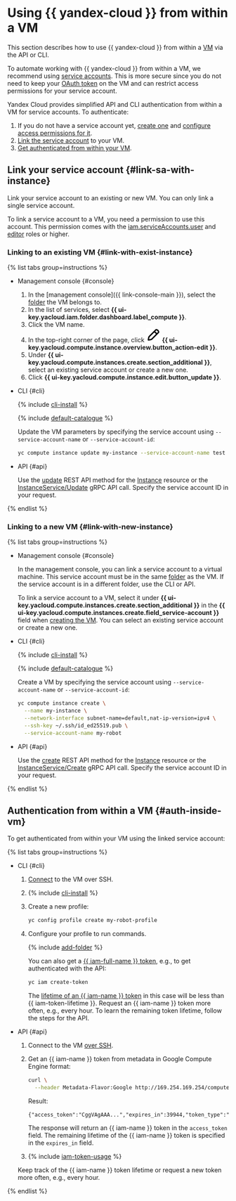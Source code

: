 # Using {{ yandex-cloud }} from within a VM

This section describes how to use {{ yandex-cloud }} from within a [VM](../../concepts/vm.md) via the API or CLI.

To automate working with {{ yandex-cloud }} from within a VM, we recommend using [service accounts](../../../iam/concepts/users/service-accounts.md). This is more secure since you do not need to keep your [OAuth token](../../../iam/concepts/authorization/oauth-token.md) on the VM and can restrict access permissions for your service account.

Yandex Cloud provides simplified API and CLI authentication from within a VM for service accounts. To authenticate:
1. If you do not have a service account yet, [create one](../../../iam/operations/sa/create.md) and [configure access permissions for it](../../../iam/operations/sa/assign-role-for-sa.md).
1. [Link the service account](#link-sa-with-instance) to your VM.
1. [Get authenticated from within your VM](#auth-inside-vm).

## Link your service account {#link-sa-with-instance}

Link your service account to an existing or new VM. You can only link a single service account.

To link a service account to a VM, you need a permission to use this account. This permission comes with the [iam.serviceAccounts.user](../../../iam/security/index.md#iam-serviceAccounts-user) and [editor](../../../iam/roles-reference.md#editor) roles or higher.

### Linking to an existing VM {#link-with-exist-instance}

{% list tabs group=instructions %}

- Management console {#console}

  1. In the [management console]({{ link-console-main }}), select the [folder](../../../resource-manager/concepts/resources-hierarchy.md#folder) the VM belongs to.
  1. In the list of services, select **{{ ui-key.yacloud.iam.folder.dashboard.label_compute }}**.
  1. Click the VM name.
  1. In the top-right corner of the page, click ![image](../../../_assets/console-icons/pencil.svg) **{{ ui-key.yacloud.compute.instance.overview.button_action-edit }}**.
  1. Under **{{ ui-key.yacloud.compute.instances.create.section_additional }}**, select an existing service account or create a new one.
  1. Click **{{ ui-key.yacloud.compute.instance.edit.button_update }}**.

- CLI {#cli}

  {% include [cli-install](../../../_includes/cli-install.md) %}

  {% include [default-catalogue](../../../_includes/default-catalogue.md) %}

  Update the VM parameters by specifying the service account using `--service-account-name` or `--service-account-id`:

  ```bash
  yc compute instance update my-instance --service-account-name test
  ```

- API {#api}

  Use the [update](../../api-ref/Instance/update.md) REST API method for the [Instance](../../api-ref/Instance/) resource or the [InstanceService/Update](../../api-ref/grpc/Instance/update.md) gRPC API call. Specify the service account ID in your request.

{% endlist %}

### Linking to a new VM {#link-with-new-instance}

{% list tabs group=instructions %}

- Management console {#console}

  In the management console, you can link a service account to a virtual machine. This service account must be in the same [folder](../../../resource-manager/concepts/resources-hierarchy.md#folder) as the VM. If the service account is in a different folder, use the CLI or API.

  To link a service account to a VM, select it under **{{ ui-key.yacloud.compute.instances.create.section_additional }}** in the **{{ ui-key.yacloud.compute.instances.create.field_service-account }}** field when [creating the VM](../index.md#vm-create). You can select an existing service account or create a new one.

- CLI {#cli}

  {% include [cli-install](../../../_includes/cli-install.md) %}

  {% include [default-catalogue](../../../_includes/default-catalogue.md) %}

  Create a VM by specifying the service account using `--service-account-name` or `--service-account-id`:

  ```bash
  yc compute instance create \
    --name my-instance \
    --network-interface subnet-name=default,nat-ip-version=ipv4 \
    --ssh-key ~/.ssh/id_ed25519.pub \
    --service-account-name my-robot
  ```

- API {#api}

  Use the [create](../../api-ref/Instance/create.md) REST API method for the [Instance](../../api-ref/Instance/) resource or the [InstanceService/Create](../../api-ref/grpc/Instance/create.md) gRPC API call. Specify the service account ID in your request.

{% endlist %}

## Authentication from within a VM {#auth-inside-vm}

To get authenticated from within your VM using the linked service account:

{% list tabs group=instructions %}

- CLI {#cli}

  1. [Connect](../vm-connect/ssh.md) to the VM over SSH.

  1. {% include [cli-install](../../../_includes/cli-install.md) %}

  1. Create a new profile:

     ```bash
     yc config profile create my-robot-profile
     ```

  1. Configure your profile to run commands.

     {% include [add-folder](../../../_includes/cli-add-folder.md) %}

     You can also get a [{{ iam-full-name }} token](../../../iam/concepts/authorization/iam-token.md), e.g., to get authenticated with the API:

     ```bash
     yc iam create-token
     ```

     The [lifetime of an {{ iam-name }} token](../../../iam/concepts/authorization/iam-token.md#lifetime) in this case will be less than {{ iam-token-lifetime }}. Request an {{ iam-name }} token more often, e.g., every hour. To learn the remaining token lifetime, follow the steps for the API.

- API {#api}

  1. Connect to the VM [over SSH](../vm-connect/ssh.md).
  1. Get an {{ iam-name }} token from metadata in Google Compute Engine format:

     ```bash
     curl \
       --header Metadata-Flavor:Google http://169.254.169.254/computeMetadata/v1/instance/service-accounts/default/token
     ```

     Result:

     ```
     {"access_token":"CggVAgAAA...","expires_in":39944,"token_type":"Bearer"}
     ```

     The response will return an {{ iam-name }} token in the `access_token` field. The remaining lifetime of the {{ iam-name }} token is specified in the `expires_in` field.

  1. {% include [iam-token-usage](../../../_includes/iam-token-usage.md) %}

    Keep track of the {{ iam-name }} token lifetime or request a new token more often, e.g., every hour.

{% endlist %}